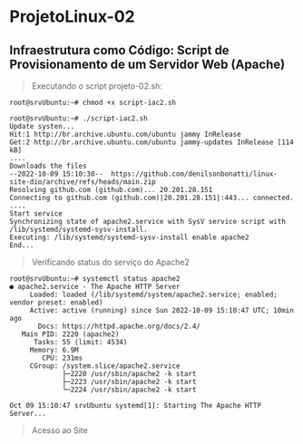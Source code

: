 # ProjetoLinux-02
## Infraestrutura como Código: Script de Provisionamento de um Servidor Web (Apache)

<p></p>

> Executando o script projeto-02.sh: 
````
root@srvUbuntu:~# chmod +x script-iac2.sh

root@srvUbuntu:~# ./script-iac2.sh
Update systen...
Hit:1 http://br.archive.ubuntu.com/ubuntu jammy InRelease
Get:2 http://br.archive.ubuntu.com/ubuntu jammy-updates InRelease [114 kB]
....
Downloads the files
--2022-10-09 15:10:30--  https://github.com/denilsonbonatti/linux-site-dio/archive/refs/heads/main.zip
Resolving github.com (github.com)... 20.201.28.151
Connecting to github.com (github.com)|20.201.28.151|:443... connected.
....
Start service
Synchronizing state of apache2.service with SysV service script with /lib/systemd/systemd-sysv-install.
Executing: /lib/systemd/systemd-sysv-install enable apache2
End...
````
> Verificando status do serviço do Apache2
````
root@srvUbuntu:~# systemctl status apache2
● apache2.service - The Apache HTTP Server
     Loaded: loaded (/lib/systemd/system/apache2.service; enabled; vendor preset: enabled)
     Active: active (running) since Sun 2022-10-09 15:10:47 UTC; 10min ago
       Docs: https://httpd.apache.org/docs/2.4/
   Main PID: 2220 (apache2)
      Tasks: 55 (limit: 4534)
     Memory: 6.9M
        CPU: 231ms
     CGroup: /system.slice/apache2.service
             ├─2220 /usr/sbin/apache2 -k start
             ├─2223 /usr/sbin/apache2 -k start
             └─2224 /usr/sbin/apache2 -k start

Oct 09 15:10:47 srvUbuntu systemd[1]: Starting The Apache HTTP Server...
````

> Acesso ao Site


